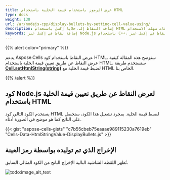 ```yaml
---
title: عرض الرموز باستخدام قيمة الخلية باستخدام HTML
type: docs
weight: 130
url: /ar/nodejs-cpp/display-bullets-by-setting-cell-value-using/
description: إضافة النقاط إلى خلايا إكسل باستخدام HTML مع واجهة برمجة التطبيقات سهلة الاستخدام Aspose.Cells for Node.js via C++.
keywords: إضافة نقاط في إكسل عبر Node.js باستخدام C++، عرض النقاط في إكسل عبر Node.js باستخدام C++، إضافة نقاط في إكسل باستخدام HTML عبر Node.js باستخدام C++، عرض النقاط في إكسل باستخدام HTML عبر Node.js باستخدام C++، إضافة نقاط في إكسل باستخدام HTML عبر Node.js باستخدام C++
---
```


{{% alert color="primary" %}}

يدعم Aspose.Cells عرض النقاط باستخدام كود HTML. ستوضح هذه المقالة كيفية عرض النقاط عن طريق تعيين قيمة الخلية باستخدام HTML. سنستخدم طريقة [**Cell.setHtmlString(string)**](https://reference.aspose.com/cells/nodejs-cpp/cell/#setHtmlString-string-) لضبط قيمة الخلية مع HTML الخاص بنا.

{{% /alert %}}

## كود Node.js لعرض النقاط عن طريق تعيين قيمة الخلية باستخدام HTML

يستخدم الكود التالي كود HTML لضبط قيمة الخلية. بمجرد تشغيل هذا الكود، ستحصل على الناتج كما هو موضح في الصورة أدناه.

{{< gist "aspose-cells-gists" "c7b55cbeb75eaaae989115230a7619eb" "Cells-Data-HtmlStringValue-DisplayBullets.js" >}}


## الإخراج الذي تم توليده بواسطة رمز العينة

تُظهر اللقطة الشاشية التالية الإخراج الناتج من الكود المثالي السابق.

![todo:image_alt_text](display-bullets-by-setting-cell-value-using-html_1.png)
